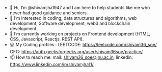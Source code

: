 - 👋 Hi, I’m @shivamjha1947 and I am here to help students like me who never had good guidance and seniors.
- 👀 I’m interested in coding, data structures and algorithms, web development, Software development, web3 and blockchain development.
- 🌱 I’m currently working on projects on Frontend development (HTML, CSS, Javascript, Reactjs, REST API).
- 💻 My Coding profiles : 
LEETCODE:  https://leetcode.com/shivam36_soe/  
GFG: https://auth.geeksforgeeks.org/user/shivam36soe/practice/
- 📫 How to reach me: mail: shivam36_soe@jnu.ac.in, linkedin: https://www.linkedin.com/in/shivamjha11/

<!---
shivamjha1947/shivamjha1947 is a ✨ special ✨ repository because its `README.md` (this file) appears on your GitHub profile.
You can click the Preview link to take a look at your changes.
--->
